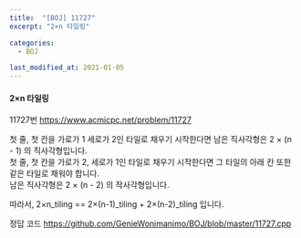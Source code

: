```yaml
---
title:  "[BOJ] 11727"
excerpt: "2×n 타일링"

categories:
  - BOJ

last_modified_at: 2021-01-05
---
```


#### 2×n 타일링

11727번 <https://www.acmicpc.net/problem/11727>

첫 줄, 첫 칸을 가로가 1 세로가 2인 타일로 채우기 시작한다면 남은 직사각형은 2 × (n - 1) 의 직사각형입니다.<br>
첫 줄, 첫 칸을 가로가 2, 세로가 1인 타일로 채우기 시작한다면 그 타일의 아래 칸 또한 같은 타일로 채워야 합니다.<br>
남은 직사각형은 2 × (n - 2) 의 작사각형입니다.

따라서, 2×n_tiling == 2×(n-1)_tiling + 2×(n-2)_tiling 입니다.

정답 코드 <https://github.com/GenieWonimanimo/BOJ/blob/master/11727.cpp>